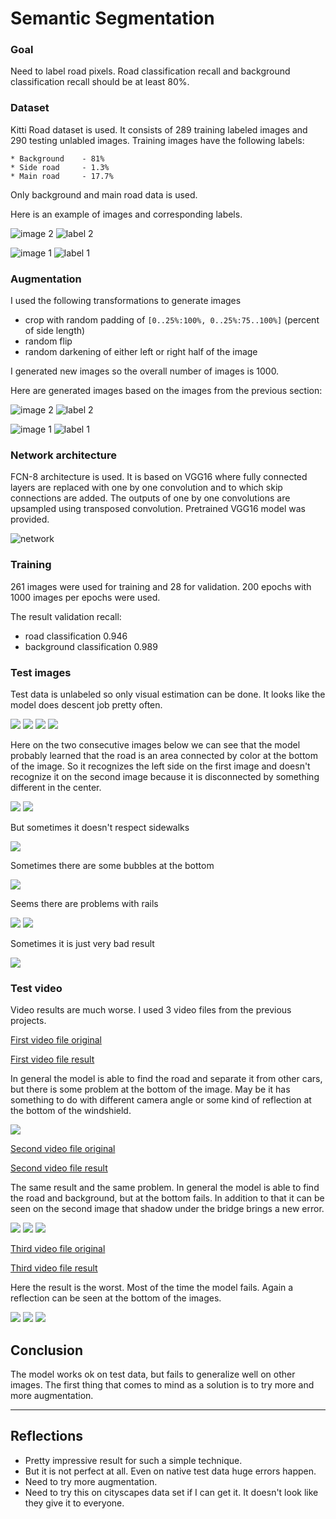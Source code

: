 # Semantic Segmentation

### Goal

Need to label road pixels.
Road classification recall and background classification recall should be at least 80%.

### Dataset
Kitti Road dataset is used. It consists of 289 training labeled images
and 290 testing unlabled images. 
Training images have the following labels:

```
* Background    - 81%
* Side road     - 1.3%
* Main road     - 17.7%
```

Only background and main road data is used.

Here is an example of images and corresponding labels.

![image 2](images/image_1.png)
![label 2](images/label_1.png)

![image 1](images/image_0.png)
![label 1](images/label_0.png)

### Augmentation

I used the following transformations to generate images

* crop with random padding of `[0..25%:100%, 0..25%:75..100%]` (percent of side length)
* random flip
* random darkening of either left or right half of the image

I generated new images so the overall number of images is 1000.

Here are generated images based on the images from the previous section:

![image 2](images/image_1_transformed.png)
![label 2](images/label_1_transformed.png)

![image 1](images/image_0_transformed.png)
![label 1](images/label_0_transformed.png)

### Network architecture

FCN-8 architecture is used. It is based on VGG16 where fully connected layers are replaced
with one by one convolution and to which skip connections are added. The outputs of one by one
convolutions are upsampled using transposed convolution. Pretrained VGG16 model was provided. 

![network](images/network.png)

### Training

261 images were used for training and 28 for validation. 
200 epochs with 1000 images per epochs were used.

The result validation recall:
* road classification 0.946
* background classification 0.989

### Test images

Test data is unlabeled so only visual estimation can be done.
It looks like the model does descent job pretty often.

![](images/um_000014.png)
![](images/umm_000035.png)
![](images/um_000074.png)
![](images/uu_000024.png)

Here on the two consecutive images below we can see that the model probably learned that
the road is an area connected by color at the bottom of the image. So it
recognizes the left side on the first image and doesn't recognize it on the
second image because it is disconnected by something different in the center.

![](images/umm_000015.png)
![](images/umm_000016.png)


But sometimes it doesn't respect sidewalks

![](images/um_000060.png)

Sometimes there are some bubbles at the bottom

![](images/um_000055.png)

Seems there are problems with rails

![](images/um_000004.png)
![](images/um_000071.png)


Sometimes it is just very bad result

![](images/um_000093.png)


### Test video

Video results are much worse.
I used 3 video files from the previous projects.

[First video file original](data/video/solidWhiteRight.mp4)

[First video file result](runs/0/processed_video/solidWhiteRight.mp4)

In general the model is able to find the road and separate it from other
cars, but there is some problem at the bottom of the image. May be it has
something to do with different camera angle or some kind of reflection at the bottom of the windshield.

![](images/image_132.png)

[Second video file original](data/video/challenge_video.mp4)

[Second video file result](runs/0/video/processed_challenge_video.mp4)

The same result and the same problem. In general the model is able to find
the road and background, but at the bottom fails. In addition to that it
can be seen on the second image that shadow under the bridge brings a new
error.
 

![](images/image_76.png)
![](images/image_128.png)
![](images/image_196.png)

[Third video file original](data/video/harder_challenge_video.mp4)

[Third video file result](runs/0/video/processed_harder_challenge_video.mp4)

Here the result is the worst. Most of the time the model fails. Again a reflection
can be seen at the bottom of the images.

![](images/image_13.png)
![](images/image_132_1.png)
![](images/image_271.png)

## Conclusion

The model works ok on test data, but fails to generalize well on other images. The first
thing that comes to mind as a solution is to try more and more augmentation.


---

## Reflections

* Pretty impressive result for such a simple technique.
* But it is not perfect at all. Even on native test data huge errors happen.
* Need to try more augmentation.
* Need to try this on cityscapes data set if I can get it. It doesn't look like they give it to everyone.